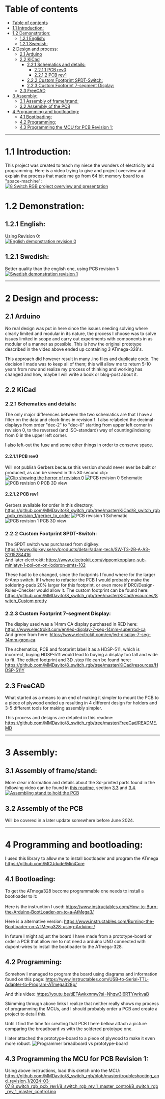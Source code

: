 # Table of contents
- [Table of contents](#table-of-contents)
- [1.1 Introduction:](#11-introduction)
- [1.2 Demonstration:](#12-demonstration)
  - [1.2.1 English:](#121-english)
  - [1.2.1 Swedish:](#121-swedish)
- [2 Design and process:](#2-design-and-process)
  - [2.1 Arduino](#21-arduino)
  - [2.2 KiCad](#22-kicad)
    - [2.2.1 Schematics and details:](#221-schematics-and-details)
      - [2.2.1.1 PCB rev0](#2211-pcb-rev0)
      - [2.2.1.2 PCB rev1](#2212-pcb-rev1)
    - [2.2.2 Custom Footprint SPDT-Switch:](#222-custom-footprint-spdt-switch)
    - [2.2.3 Custom Footprint 7-segment Display:](#223-custom-footprint-7-segment-display)
  - [2.3 FreeCAD](#23-freecad)
- [3 Assembly:](#3-assembly)
  - [3.1 Assembly of frame/stand:](#31-assembly-of-framestand)
  - [3.2 Assembly of the PCB](#32-assembly-of-the-pcb)
- [4 Programming and bootloading:](#4-programming-and-bootloading)
  - [4.1 Bootloading:](#41-bootloading)
  - [4.2 Programming:](#42-programming)
  - [4.3 Programming the MCU for PCB Revision 1:](#43-programming-the-mcu-for-pcb-revision-1)

________________

# 1.1 Introduction:
This project was created to teach my niece the wonders of electricity and programming.
Here is a video trying to give and project overview and explain the process that made me go from 64 bit memory board to a "space-machine":<br>
[![8 Switch RGB project overview and presentation](https://img.youtube.com/vi/f2jGDhYTRMw/0.jpg)](https://www.youtube.com/watch?v=f2jGDhYTRMw)

# 1.2 Demonstration: 
## 1.2.1 English:
Using Revision 0:<br>
[![English demonstration revision 0](https://img.youtube.com/vi/hgyK7DbGRng/0.jpg)](https://www.youtube.com/watch?v=hgyK7DbGRng)


## 1.2.1 Swedish:
Better quality than the english one, using PCB revision 1:
[![Swedish demonstration revision 1](https://img.youtube.com/vi/zpn5mNTmlIY/0.jpg)](https://www.youtube.com/watch?v=zpn5mNTmlIY)

___________
# 2 Design and process:
## 2.1 Arduino
No real design was put in here since the issues needing solving where clearly limited and modular in its nature, the process I choose was to solve issues limited in scope and carry out experiments with components in as modular of a manner as possible.
This is how the original prototype described in the video above ended up containing 3 ATmega-328's.

This approach did however result in many .ino files and duplicate code. The decision I made was to keep all of them; this will allow me to return 5-10 years from now and realize my process of thinking and working has changed and how, maybe I will write a book or blog-post about it. 

## 2.2 KiCad
### 2.2.1 Schematics and details:
The only major differences between the two schematics are that I have a filter on the data and clock-lines in revision 1. I also relabeled the decimal-displays from order "dec-2" to "dec-0" starting from upper left corner in revision 0, to the reversed (and ISO-standard) way of counting/indexing from 0 in the upper left corner.

I also left-out the fuse and some other things in order to conserve space.
#### 2.2.1.1 PCB rev0
Will not publish Gerbers because this version should never ever be built or produced, as can be viewed in this 30 second clip:
[![Clip showing the horror of revision 0](./images/thumbnail_clip_rev0.png)](https://www.youtube.com/clip/UgkxvULYqhLVdSH0bBzPMFzRGHbVHcaSfia2)
![PCB revision 0 Schematic](images/schematic_revision_0.png)
![PCB revision 0 PCB 3D view](images/rev0_PCB_3dView.png)

#### 2.2.1.2 PCB rev1
Gerbers available for order in this directory:
https://github.com/MMDavito/8_switch_rgb/tree/master/KiCad/8_switch_rgb_pcb_revision_1/gerber_to_order
![PCB revision 1 Schematic](images/8_switch_rgb_rev1_schematic.svg)
![PCB revision 1 PCB 3D view](images/rev1_3D_With_GND_PLANE.png)
### 2.2.2 Custom Footprint SPDT-Switch:
The SPDT switch was purchased from digikey: https://www.digikey.se/sv/products/detail/adam-tech/SW-T3-2B-A-A3-S1/15284416 <br>
And later electrokit: https://www.electrokit.com/vippomkopplare-sub-miniatyr-1-pol-on-on-lodoron-smts-102

These had to be changed, since the footprints I found where for the larger 6-Amp switch. If I where to refactor the PCB I would probably make the soldering-pads 20% larger for this footprint, or even more if DRC/Design-Rules-Checker would allow it.
The custom footprint can be found here: https://github.com/MMDavito/8_switch_rgb/tree/master/KiCad/resources/Switch_Custom.pretty
### 2.2.3 Custom Footprint 7-segment Display:
The display used was a 14mm CA display purchased in RED here: https://www.electrokit.com/en/led-display-7-seg-14mm-superrod-ca <br>
And green from here: https://www.electrokit.com/en/led-display-7-seg-14mm-gron-ca

The schematics, PCB and footprint label it as a HDSP-511, which is incorrect, buying HDSP-511 would lead to buying a display too tall and wide to fit.
The edited footprint and 3D .step file can be found here:
https://github.com/MMDavito/8_switch_rgb/tree/master/KiCad/resources/HDSP-511Y
## 2.3 FreeCAD
What started as a means to an end of making it simpler to mount the PCB to a piece of plywood ended up resulting in 4 different design for holders and 3-5 different tools for making assembly simpler.

This process and designs are detailed in this readme:
https://github.com/MMDavito/8_switch_rgb/tree/master/FreeCad/README.MD
____________
# 3 Assembly:
## 3.1 Assembly of frame/stand:
More clear information and details about the 3d-printed parts found in the following video can be found in [this readme](./FreeCad/README.MD), section [3.3](./FreeCad/README.MD#33-template-to-mark-drill-holes) and [3.4](./FreeCad/README.MD#34-led-matrix-holder).<br>
[![Assembling stand to hold the PCB](https://img.youtube.com/vi/ce8ECqhq-No/0.jpg)](https://youtu.be/ce8ECqhq-No)

## 3.2 Assembly of the PCB
Will be covered in a later update somewhere before June 2024.
_____________
# 4 Programming and bootloading:
I used this library to allow me to install bootloader and program the ATmega https://github.com/MCUdude/MiniCore
## 4.1 Bootloading:
To get the ATmega328 become programmable one needs to install a bootloader to it:<br><br>
Here is the instruction I used: https://www.instructables.com/How-to-Burn-the-Arduino-BootLoader-on-to-a-AtMega3/

Here is a alternative version: https://www.instructables.com/Burning-the-Bootloader-on-ATMega328-using-Arduino-/

In future I might adjust the board I have made from a prototype-board or order a PCB that allow me to not need a arduino UNO connected with dupont-wires to install the bootloader to the ATmega-328.

## 4.2 Programming:
Somehow I managed to program the board using diagrams and information found on this page:
https://www.instructables.com/USB-to-Serial-TTL-Adapter-to-Program-ATmega328p/

And this video: 
https://youtu.be/tiETAwkxnmw?si=Nhqw3l6RTYwrkvaB

Skimming through above links I realize that neither really shows my process of programming the MCUs, and I should probably order a PCB and create a project to detail this.

Until I find the time for creating that PCB I here bellow attach a picture comparing the breadboard vs with the soldered prototype one.

I later attached the prototype-board to a piece of plywood to make it even more robust.
![Programmer breadboard vs prototype-board](images/programmer_breadboard_vs_prototype.jpg)

## 4.3 Programming the MCU for PCB Revision 1:
Using above instructions, load this sketch onto the MCU:
https://github.com/MMDavito/8_switch_rgb/blob/master/troubleshooting_and_revision_1/2024-03-07_8_switch_rgb_pcb_rev1/8_switch_rgb_rev_1_master_control/8_switch_rgb_rev_1_master_control.ino